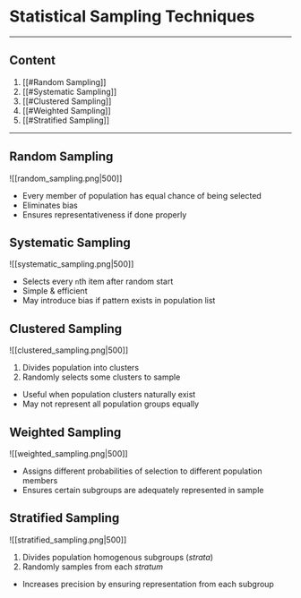 # Statistical Sampling Techniques
___
## Content
1. [[#Random Sampling]]
2. [[#Systematic Sampling]]
3. [[#Clustered Sampling]]
4. [[#Weighted Sampling]]
5. [[#Stratified Sampling]]
___
## Random Sampling

![[random_sampling.png|500]]
- Every member of population has equal chance of being selected
- Eliminates bias
- Ensures representativeness if done properly
## Systematic Sampling

![[systematic_sampling.png|500]]
- Selects every `n`th item after random start
- Simple & efficient
- May introduce bias if pattern exists in population list
## Clustered Sampling

![[clustered_sampling.png|500]]
1. Divides population into clusters
2. Randomly selects some clusters to sample
- Useful when population clusters naturally exist
- May not represent all population groups equally
## Weighted Sampling

![[weighted_sampling.png|500]]
- Assigns different probabilities of selection to different population members
- Ensures certain subgroups are adequately represented in sample
## Stratified Sampling

![[stratified_sampling.png|500]]
1. Divides population homogenous subgroups (*strata*)
2. Randomly samples from each *stratum*
- Increases precision by ensuring representation from each subgroup